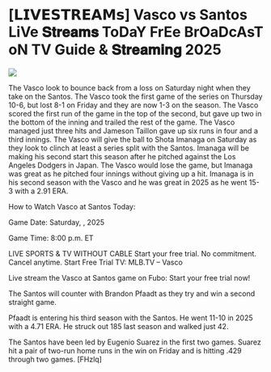 # [𝗟𝗜𝗩𝗘𝗦𝗧𝗥𝗘𝗔𝗠𝘀] Vasco vs Santos LiVe 𝐒𝐭𝐫𝐞𝐚𝐦𝐬 ToDaY FrEe BrOaDcAsT oN TV Guide & 𝐒𝐭𝐫𝐞𝐚𝐦𝐢𝐧𝐠  2025  
  
  
[![](https://i.imgur.com/qSNzIqt.png)](https://movie.rssnews.media/irBwyJWQF.php)  
  
The Vasco look to bounce back from a loss on Saturday night when they take on the Santos. The Vasco took the first game of the series on Thursday 10-6, but lost 8-1 on Friday and they are now 1-3 on the season. The Vasco scored the first run of the game in the top of the second, but gave up two in the bottom of the inning and trailed the rest of the game. The Vasco managed just three hits and Jameson Taillon gave up six runs in four and a third innings. The Vasco will give the ball to Shota Imanaga on Saturday as they look to clinch at least a series split with the Santos. Imanaga will be making his second start this season after he pitched against the Los Angeles Dodgers in Japan. The Vasco would lose the game, but Imanaga was great as he pitched four innings without giving up a hit. Imanaga is in his second season with the Vasco and he was great in 2025 as he went 15-3 with a 2.91 ERA.

How to Watch Vasco at Santos Today:

Game Date: Saturday, , 2025

Game Time: 8:00 p.m. ET

LIVE SPORTS & TV WITHOUT CABLE
Start your free trial. No commitment. Cancel anytime.
Start Free Trial
TV: MLB.TV – Vasco

Live stream the Vasco at Santos game on Fubo: Start your free trial now!

The Santos will counter with Brandon Pfaadt as they try and win a second straight game.

Pfaadt is entering his third season with the Santos. He went 11-10 in 2025 with a 4.71 ERA. He struck out 185 last season and walked just 42.

The Santos have been led by Eugenio Suarez in the first two games. Suarez hit a pair of two-run home runs in the win on Friday and is hitting .429 through two games. [FHzlq]